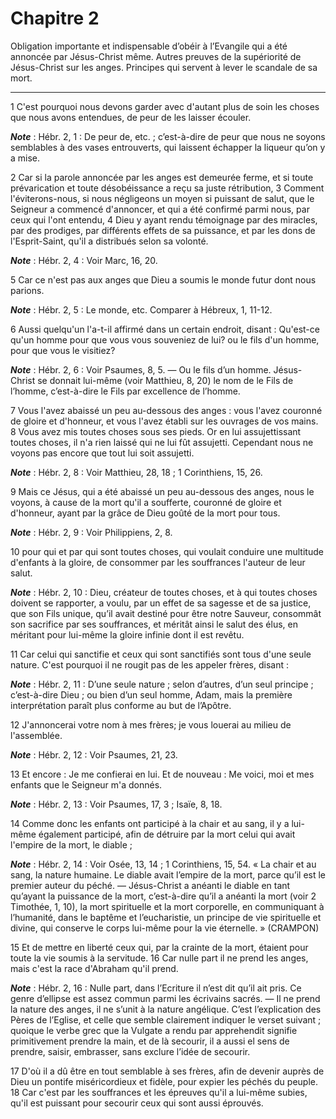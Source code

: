 # Chapitre 2

Obligation importante et indispensable d’obéir à l’Evangile qui a été annoncée par Jésus-Christ même.
Autres preuves de la supériorité de Jésus-Christ sur les anges.
Principes qui servent à lever le scandale de sa mort.

***

1 C'est pourquoi nous devons garder avec d'autant plus de soin les choses que nous avons entendues, de peur de les laisser écouler.

***Note*** :  Hébr. 2, 1 : De peur de, etc. ; c’est-à-dire de peur que nous ne soyons semblables à des vases entrouverts, qui laissent échapper la liqueur qu’on y a mise.

2 Car si la parole annoncée par les anges est demeurée ferme, et si toute prévarication et toute désobéissance a reçu sa juste rétribution, 3 Comment l'éviterons-nous, si nous négligeons un moyen si puissant de salut, que le Seigneur a commencé d'annoncer, et qui a été confirmé parmi nous, par ceux qui l'ont entendu, 4 Dieu y ayant rendu témoignage par des miracles, par des prodiges, par différents effets de sa puissance, et par les dons de l'Esprit-Saint, qu'il a distribués selon sa volonté.

***Note*** :  Hébr. 2, 4 : Voir Marc, 16, 20.


5 Car ce n'est pas aux anges que Dieu a soumis le monde futur dont nous parions.

***Note*** :  Hébr. 2, 5 : Le monde, etc. Comparer à Hébreux, 1, 11-12.

6 Aussi quelqu'un l'a-t-il affirmé dans un certain endroit, disant : Qu'est-ce qu'un homme pour que vous vous souveniez de lui? ou le fils d'un homme, pour que vous le visitiez?

***Note*** :  Hébr. 2, 6 : Voir Psaumes, 8, 5. ― Ou le fils d’un homme. Jésus-Christ se donnait lui-même (voir Matthieu, 8, 20) le nom de le Fils de l’homme, c’est-à-dire le Fils par excellence de l’homme.

7 Vous l'avez abaissé un peu au-dessous des anges : vous l'avez couronné de gloire et d'honneur, et vous l'avez établi sur les ouvrages de vos mains. 8 Vous avez mis toutes choses sous ses pieds. Or en lui assujettissant toutes choses, il n'a rien laissé qui ne lui fût assujetti. Cependant nous ne voyons pas encore que tout lui soit assujetti.

***Note*** :  Hébr. 2, 8 : Voir Matthieu, 28, 18 ; 1 Corinthiens, 15, 26.

9 Mais ce Jésus, qui a été abaissé un peu au-dessous des anges, nous le voyons, à cause de la mort qu'il a soufferte, couronné de gloire et d'honneur, ayant par la grâce de Dieu goûté de la mort pour tous.

***Note*** :  Hébr. 2, 9 : Voir Philippiens, 2, 8.


10 pour qui et par qui sont toutes choses, qui voulait conduire une multitude d'enfants à la gloire, de consommer par les souffrances l'auteur de leur salut.

***Note*** :  Hébr. 2, 10 : Dieu, créateur de toutes choses, et à qui toutes choses doivent se rapporter, a voulu, par un effet de sa sagesse et de sa justice, que son Fils unique, qu’il avait destiné pour être notre Sauveur, consommât son sacrifice par ses souffrances, et méritât ainsi le salut des élus, en méritant pour lui-même la gloire infinie dont il est revêtu.

11 Car celui qui sanctifie et ceux qui sont sanctifiés sont tous d'une seule nature. C'est pourquoi il ne rougit pas de les appeler frères, disant :

***Note*** :  Hébr. 2, 11 : D’une seule nature ; selon d’autres, d’un seul principe ; c’est-à-dire Dieu ; ou bien d’un seul homme, Adam, mais la première interprétation paraît plus conforme au but de l’Apôtre.

12 J'annoncerai votre nom à mes frères; je vous louerai au milieu de l'assemblée.

***Note*** :  Hébr. 2, 12 : Voir Psaumes, 21, 23.

13 Et encore : Je me confierai en lui. Et de nouveau : Me voici, moi et mes enfants que le Seigneur m'a donnés.

***Note*** :  Hébr. 2, 13 : Voir Psaumes, 17, 3 ; Isaïe, 8, 18.


14 Comme donc les enfants ont participé à la chair et au sang, il y a lui-même également participé, afin de détruire par la mort celui qui avait l'empire de la mort, le diable ;

***Note*** :  Hébr. 2, 14 : Voir Osée, 13, 14 ; 1 Corinthiens, 15, 54. « La chair et au sang, la nature humaine. Le diable avait l’empire de la mort, parce qu’il est le premier auteur du péché. ― Jésus-Christ a anéanti le diable en tant qu’ayant la puissance de la mort, c’est-à-dire qu’il a anéanti la mort (voir 2 Timothée, 1, 10), la mort spirituelle et la mort corporelle, en communiquant à l’humanité, dans le baptême et l’eucharistie, un principe de vie spirituelle et divine, qui conserve le corps lui-même pour la vie éternelle. » (CRAMPON)

15 Et de mettre en liberté ceux qui, par la crainte de la mort, étaient pour toute la vie soumis à la servitude. 16 Car nulle part il ne prend les anges, mais c'est la race d'Abraham qu'il prend.

***Note*** :  Hébr. 2, 16 : Nulle part, dans l’Ecriture il n’est dit qu’il ait pris. Ce genre d’ellipse est assez commun parmi les écrivains sacrés. ― Il ne prend la nature des anges, il ne s’unit à la nature angélique. C’est l’explication des Pères de l’Eglise, et celle que semble clairement indiquer le verset suivant ; quoique le verbe grec que la Vulgate a rendu par apprehendit signifie primitivement prendre la main, et de là secourir, il a aussi el sens de prendre, saisir, embrasser, sans exclure l’idée de secourir.

17 D'où il a dû être en tout semblable à ses frères, afin de devenir auprès de Dieu un pontife miséricordieux et fidèle, pour expier les péchés du peuple. 18 Car c'est par les souffrances et les épreuves qu'il a lui-même subies, qu'il est puissant pour secourir ceux qui sont aussi éprouvés.

